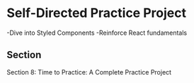 # Self-Directed Practice Project

-Dive into Styled Components
-Reinforce React fundamentals

## Section

Section 8: Time to Practice: A Complete Practice Project